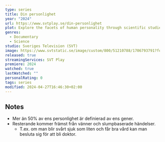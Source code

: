 ```yaml
---
type: series
title: Din personlighet
year: "2024"
url: https://www.svtplay.se/din-personlighet
plot: Explore the facets of human personality through scientific studies and personal stories that examine how personality affects our lives and relationships.
genres:
  - Documentary
  - Science
studio: Sveriges Television (SVT)
image: https://www.svtstatic.se/image/custom/800/51210788/1706793791?format=auto&chromaSubSampling=false&enableAvif=true&quality=85
released: true
streamingServices: SVT Play
premiere: 2024
watched: true
lastWatched: ""
personalRating: 0
tags: series
modified: 2024-04-27T16:46:30+02:00
---
```


## Notes
- Mer än 50% av ens personlighet är definierad av ens gener.
- Resterande kommer främst från vänner och slumpbaserade händelser.
	- T.ex. om man blir svårt sjuk som liten och får bra vård kan man besluta sig för att bli doktor.